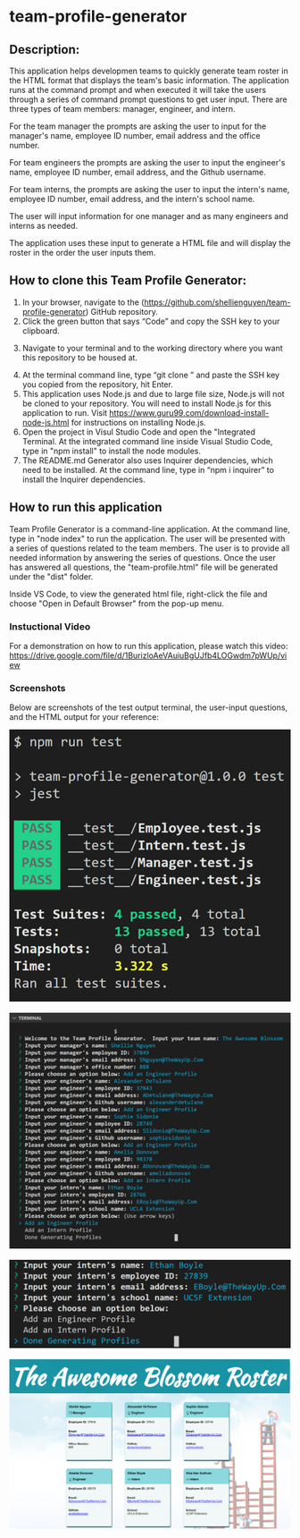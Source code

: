 # team-profile-generator

## Description:
This application helps developmen teams to quickly generate team roster in the HTML format that displays the team's basic information.
The application runs at the command prompt and when executed it will take the users through a series of command prompt questions to get user input.
There are three types of team members: manager, engineer, and intern.

For the team manager the prompts are asking the user to input for the manager's name, employee ID number, email address and the office number.

For team engineers the prompts are asking the user to input the engineer's name, employee ID number, email address, and the Github username.

For team interns, the prompts are asking the user to input the intern's name, employee ID number, email address, and the intern's school name.

The user will input information for one manager and as many engineers and interns as needed.

The application uses these input to generate a HTML file and will display the roster in the order the user inputs them.

## How to clone this Team Profile Generator:

1. In your browser, navigate to the (https://github.com/shellienguyen/team-profile-generator) GitHub repository.
2. Click the green button that says “Code” and copy the SSH key to your clipboard.
3) Navigate to your terminal  and to the working directory where you want this repository to be housed at.
4. At the terminal command line, type “git clone ” and paste the SSH key you copied from the repository, hit Enter.
5. This application uses Node.js and due to large file size, Node.js will not be cloned to your repository.
You will need to install Node.js for this application to run.  Visit https://www.guru99.com/download-install-node-js.html
for instructions on installing Node.js.
6. Open the project in Visul Studio Code and open the "Integrated Terminal.  At the integrated command line inside Visual Studio
Code, type in "npm install" to install the node modules.
7. The README.md Generator also uses Inquirer dependencies, which need to be installed.  At the command line, type in “npm i inquirer” to
install the Inquirer dependencies.

## How to run this application

Team Profile Generator is a command-line application. At the command line, type in "node index" to run the application.  The user will be presented
with a series of questions related to the team members.  The user is to provide all needed information by answering the series of questions.  Once
the user has answered all questions, the "team-profile.html" file will be generated under the "dist" folder.

Inside VS Code, to view the generated html file, right-click the file and choose "Open in Default Browser" from the pop-up menu.

### Instuctional Video

For a demonstration on how to run this application, please watch this video: https://drive.google.com/file/d/1BurizloAeVAuiuBgUJfb4LOGwdm7pWUp/view

### Screenshots

Below are screenshots of the test output terminal, the user-input questions, and the HTML output for your reference:

![Mockup](https://github.com/shellienguyen/team-profile-generator/blob/main/src/images/test-output.jpg)
<br><br>
![Mockup](https://github.com/shellienguyen/team-profile-generator/blob/main/src/images/input-terminal1.jpg)
<br><br>
![Mockup](https://github.com/shellienguyen/team-profile-generator/blob/main/src/images/input-terminal2.jpg)
<br><br>
![Mockup](https://github.com/shellienguyen/team-profile-generator/blob/main/src/images/output-sample.jpg)
